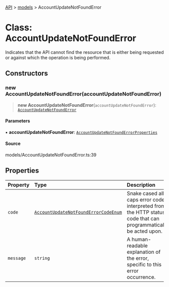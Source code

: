[API](../../index.md) > [models](../index.md) > AccountUpdateNotFoundError

# Class: AccountUpdateNotFoundError

Indicates that the API cannot find the resource that is either being requested or against which the operation is being performed.

## Constructors

### new AccountUpdateNotFoundError(accountUpdateNotFoundError)

> **new AccountUpdateNotFoundError**(`accountUpdateNotFoundError`): [`AccountUpdateNotFoundError`](AccountUpdateNotFoundError.md)

#### Parameters

▪ **accountUpdateNotFoundError**: [`AccountUpdateNotFoundErrorProperties`](../interfaces/AccountUpdateNotFoundErrorProperties.md)

#### Source

models/AccountUpdateNotFoundError.ts:39

## Properties

| Property | Type | Description | Source |
| :------ | :------ | :------ | :------ |
| `code` | [`AccountUpdateNotFoundErrorCodeEnum`](../type-aliases/AccountUpdateNotFoundErrorCodeEnum.md) | Snake cased all caps error code interpreted from the HTTP status code that can programmatically be acted upon. | models/AccountUpdateNotFoundError.ts:32 |
| `message` | `string` | A human-readable explanation of the error, specific to this error occurrence. | models/AccountUpdateNotFoundError.ts:37 |
